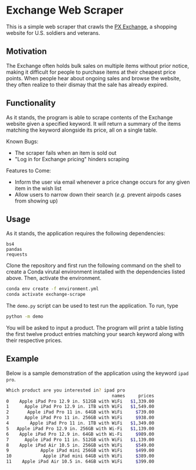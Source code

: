 # Exchange Web Scraper

This is a simple web scraper that crawls the [PX Exchange](http://www.shopmyexchange.com), a shopping website for U.S. soldiers and veterans. 

## Motivation

The Exchange often holds bulk sales on multiple items without prior notice, making it difficult for people to purchase items at their cheapest price points. When people hear about ongoing sales and browse the website, they often realize to their dismay that the sale has already expired. 

## Functionality

As it stands, the program is able to scrape contents of the Exchange website given a specified keyword. It will return a summary of the items matching the keyword alongside its price, all on a single table. 

Known Bugs:
- The scraper fails when an item is sold out
- "Log in for Exchange pricing" hinders scraping

Features to Come:
- Inform the user via email whenever a price change occurs for any given item in the wish list
- Allow users to narrow down their search (*e.g.* prevent airpods cases from showing up)

## Usage

As it stands, the application requires the following dependencies:

```
bs4
pandas
requests
```

Clone the repository and first run the following command on the shell to create a Conda virutal environment installed with the dependencies listed above. Then, activate the environment.

```bash
conda env create -f environment.yml
conda activate exchange-scrape
```

The `demo.py` script can be used to test run the application. To run, type

```bash
python -m demo
```

You will be asked to input a product. The program will print a table listing the first twelve product entries matching your search keyword along with their respective prices. 

## Example

Below is a sample demonstration of the application using the keyword `ipad pro`. 

```bash
Which product are you interested in? ipad pro
                                        names     prices
0    Apple iPad Pro 12.9 in. 512GB with WiFi   $1,339.00
1      Apple iPad Pro 12.9 in. 1TB with WiFi   $1,549.00
2       Apple iPad Pro 11 in. 64GB with WiFi     $739.00
3      Apple iPad Pro 11 in. 256GB with WiFi     $938.00
4        Apple iPad Pro 11 in. 1TB with WiFi   $1,349.00
5   Apple iPad Pro 12.9 in. 256GB with Wi-Fi   $1,139.00
6    Apple iPad Pro 12.9 in. 64GB with Wi-Fi     $989.00
7      Apple iPad Pro 11 in. 512GB with WiFi   $1,139.00
8    Apple iPad Air 10.5 in. 256GB with WiFi     $549.00
9            Apple iPad mini 256GB with WiFi     $499.00
10            Apple iPad mini 64GB with WiFi     $389.00
11    Apple iPad Air 10.5 in. 64GB with WiFi     $399.00
```

